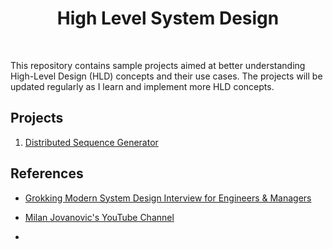 <h1 align="center">High Level System Design</h1>
<br/>

This repository contains sample projects aimed at better understanding High-Level Design (HLD) concepts and their use cases. The projects will be updated regularly as I learn and implement more HLD concepts.

## Projects
1. [Distributed Sequence Generator](https://github.com/dawoodhussain/High-level-System-Design/tree/main/DistributedUniqueIdGenerator)

## References
- [Grokking Modern System Design Interview for Engineers & Managers](https://www.educative.io/courses/grokking-modern-system-design-interview-for-engineers-managers)
- [Milan Jovanovic's YouTube Channel](https://www.youtube.com/@MilanJovanovicTech)

-
